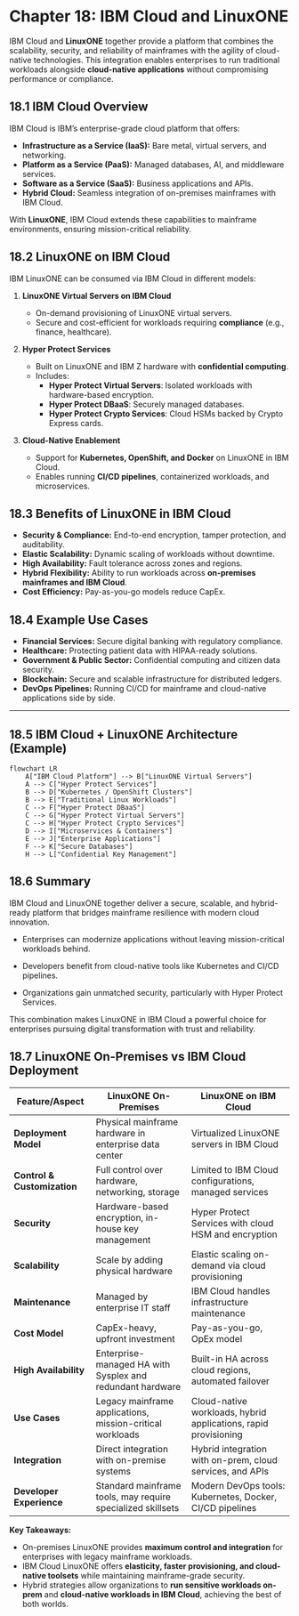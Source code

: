 # Chapter 18: IBM Cloud and LinuxONE

IBM Cloud and **LinuxONE** together provide a platform that combines the scalability, security, and reliability of mainframes with the agility of cloud-native technologies. This integration enables enterprises to run traditional workloads alongside **cloud-native applications** without compromising performance or compliance.


## 18.1 IBM Cloud Overview

IBM Cloud is IBM’s enterprise-grade cloud platform that offers:

- **Infrastructure as a Service (IaaS):** Bare metal, virtual servers, and networking.  
- **Platform as a Service (PaaS):** Managed databases, AI, and middleware services.  
- **Software as a Service (SaaS):** Business applications and APIs.  
- **Hybrid Cloud:** Seamless integration of on-premises mainframes with IBM Cloud.  

With **LinuxONE**, IBM Cloud extends these capabilities to mainframe environments, ensuring mission-critical reliability.



## 18.2 LinuxONE on IBM Cloud

IBM LinuxONE can be consumed via IBM Cloud in different models:

1. **LinuxONE Virtual Servers on IBM Cloud**
   - On-demand provisioning of LinuxONE virtual servers.  
   - Secure and cost-efficient for workloads requiring **compliance** (e.g., finance, healthcare).  

2. **Hyper Protect Services**
   - Built on LinuxONE and IBM Z hardware with **confidential computing**.  
   - Includes:
     - **Hyper Protect Virtual Servers**: Isolated workloads with hardware-based encryption.  
     - **Hyper Protect DBaaS**: Securely managed databases.  
     - **Hyper Protect Crypto Services**: Cloud HSMs backed by Crypto Express cards.  

3. **Cloud-Native Enablement**
   - Support for **Kubernetes, OpenShift, and Docker** on LinuxONE in IBM Cloud.  
   - Enables running **CI/CD pipelines**, containerized workloads, and microservices.  


## 18.3 Benefits of LinuxONE in IBM Cloud

- **Security & Compliance:** End-to-end encryption, tamper protection, and auditability.  
- **Elastic Scalability:** Dynamic scaling of workloads without downtime.  
- **High Availability:** Fault tolerance across zones and regions.  
- **Hybrid Flexibility:** Ability to run workloads across **on-premises mainframes and IBM Cloud**.  
- **Cost Efficiency:** Pay-as-you-go models reduce CapEx.  



## 18.4 Example Use Cases

- **Financial Services:** Secure digital banking with regulatory compliance.  
- **Healthcare:** Protecting patient data with HIPAA-ready solutions.  
- **Government & Public Sector:** Confidential computing and citizen data security.  
- **Blockchain:** Secure and scalable infrastructure for distributed ledgers.  
- **DevOps Pipelines:** Running CI/CD for mainframe and cloud-native applications side by side.  

---

## 18.5 IBM Cloud + LinuxONE Architecture (Example)

```mermaid
flowchart LR
    A["IBM Cloud Platform"] --> B["LinuxONE Virtual Servers"]
    A --> C["Hyper Protect Services"]
    B --> D["Kubernetes / OpenShift Clusters"]
    B --> E["Traditional Linux Workloads"]
    C --> F["Hyper Protect DBaaS"]
    C --> G["Hyper Protect Virtual Servers"]
    C --> H["Hyper Protect Crypto Services"]
    D --> I["Microservices & Containers"]
    E --> J["Enterprise Applications"]
    F --> K["Secure Databases"]
    H --> L["Confidential Key Management"]
```

## 18.6 Summary

IBM Cloud and LinuxONE together deliver a secure, scalable, and hybrid-ready platform that bridges mainframe resilience with modern cloud innovation.

- Enterprises can modernize applications without leaving mission-critical workloads behind.

- Developers benefit from cloud-native tools like Kubernetes and CI/CD pipelines.

- Organizations gain unmatched security, particularly with Hyper Protect Services.

This combination makes LinuxONE in IBM Cloud a powerful choice for enterprises pursuing digital transformation with trust and reliability.

## 18.7 LinuxONE On-Premises vs IBM Cloud Deployment

| Feature/Aspect               | LinuxONE On-Premises                 | LinuxONE on IBM Cloud                    |
|-------------------------------|-------------------------------------|----------------------------------------|
| **Deployment Model**          | Physical mainframe hardware in enterprise data center | Virtualized LinuxONE servers in IBM Cloud |
| **Control & Customization**   | Full control over hardware, networking, storage | Limited to IBM Cloud configurations, managed services |
| **Security**                  | Hardware-based encryption, in-house key management | Hyper Protect Services with cloud HSM and encryption |
| **Scalability**               | Scale by adding physical hardware | Elastic scaling on-demand via cloud provisioning |
| **Maintenance**               | Managed by enterprise IT staff | IBM Cloud handles infrastructure maintenance |
| **Cost Model**                | CapEx-heavy, upfront investment    | Pay-as-you-go, OpEx model              |
| **High Availability**         | Enterprise-managed HA with Sysplex and redundant hardware | Built-in HA across cloud regions, automated failover |
| **Use Cases**                 | Legacy mainframe applications, mission-critical workloads | Cloud-native workloads, hybrid applications, rapid provisioning |
| **Integration**               | Direct integration with on-premise systems | Hybrid integration with on-prem, cloud services, and APIs |
| **Developer Experience**      | Standard mainframe tools, may require specialized skillsets | Modern DevOps tools: Kubernetes, Docker, CI/CD pipelines |

**Key Takeaways:**

- On-premises LinuxONE provides **maximum control and integration** for enterprises with legacy mainframe workloads.  
- IBM Cloud LinuxONE offers **elasticity, faster provisioning, and cloud-native toolsets** while maintaining mainframe-grade security.  
- Hybrid strategies allow organizations to **run sensitive workloads on-prem** and **cloud-native workloads in IBM Cloud**, achieving the best of both worlds.  
